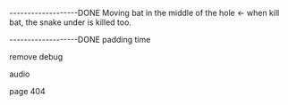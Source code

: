 -------------------DONE Moving bat in the middle of the hole <- when kill bat, the snake under is killed too.

-------------------DONE padding time

remove debug

audio

page 404


